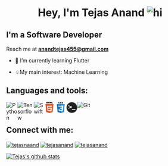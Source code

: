 <h1 align="center">Hey, I'm Tejas Anand <img src="https://user-images.githubusercontent.com/1303154/88677602-1635ba80-d120-11ea-84d8-d263ba5fc3c0.gif" width="28px" alt="hi"></h1> 

## I'm  a Software Developer ##

Reach me at **anandtejas455@gmail.com**


- 🔭 I’m currently learning  Flutter 

-  ♤My main interest: Machine Learning

  


<p align="left">

<h2 align="left">Languages and tools:</h2>
 


<img align="left" alt="Python" width="30px" src="https://upload.wikimedia.org/wikipedia/commons/c/c3/Python-logo-notext.svg">
<img align="left" alt="Tensorflow" width="44px"
src="https://upload.wikimedia.org/wikipedia/commons/1/11/TensorFlowLogo.svg">
<img align="left" alt="Swift" width="27px"
src="https://ih0.redbubble.net/image.415946483.7473/flat,1000x1000,075,f.u1.jpg">
<img align="left" alt="HTML5" width="30px" src="https://raw.githubusercontent.com/github/explore/80688e429a7d4ef2fca1e82350fe8e3517d3494d/topics/html/html.png" />
<img align="left" alt="CSS3" width="30px" src="https://raw.githubusercontent.com/github/explore/80688e429a7d4ef2fca1e82350fe8e3517d3494d/topics/css/css.png" />
<img align="left" alt="Terminal" width="30px" src="https://raw.githubusercontent.com/github/explore/80688e429a7d4ef2fca1e82350fe8e3517d3494d/topics/terminal/terminal.png" />

<img align="left" alt="Git" width="62px"
src="https://upload.wikimedia.org/wikipedia/commons/e/e0/Git-logo.svg">


<br>
<br>
 


<p align="left">
<h2 align="left">Connect with me:</h2>

<a href="https://www.instagram.com/tejas_anand_/" target="blank"><img align="center" src="https://cdn.jsdelivr.net/npm/simple-icons@3.0.1/icons/instagram.svg" alt="tejasnaand" height="30" width="40" /></a> <a href="https://www.linkedin.com/in/tejas-anand-828142215/" target="blank"><img align="center" src="https://user-images.githubusercontent.com/85618388/122678285-b8accf80-d203-11eb-9405-007c7bbd75db.png" alt="tejasanand" height="40px" width="35px" /></a> <a href="https://open.spotify.com/user/31c4x7icxf4zam7nu2seh77b265y?si=85f636d980a3444e" target="blank"><img align="center" src="https://user-images.githubusercontent.com/85618388/122677726-2acfe500-d201-11eb-96c5-212cedc0348f.png" alt="tejasanand" height="43" width="40" /></a>




[![Tejas's github stats](https://github-readme-stats.vercel.app/api?username=TejasAnand)](https://github.com/TejasAnand/github-readme-stats)




